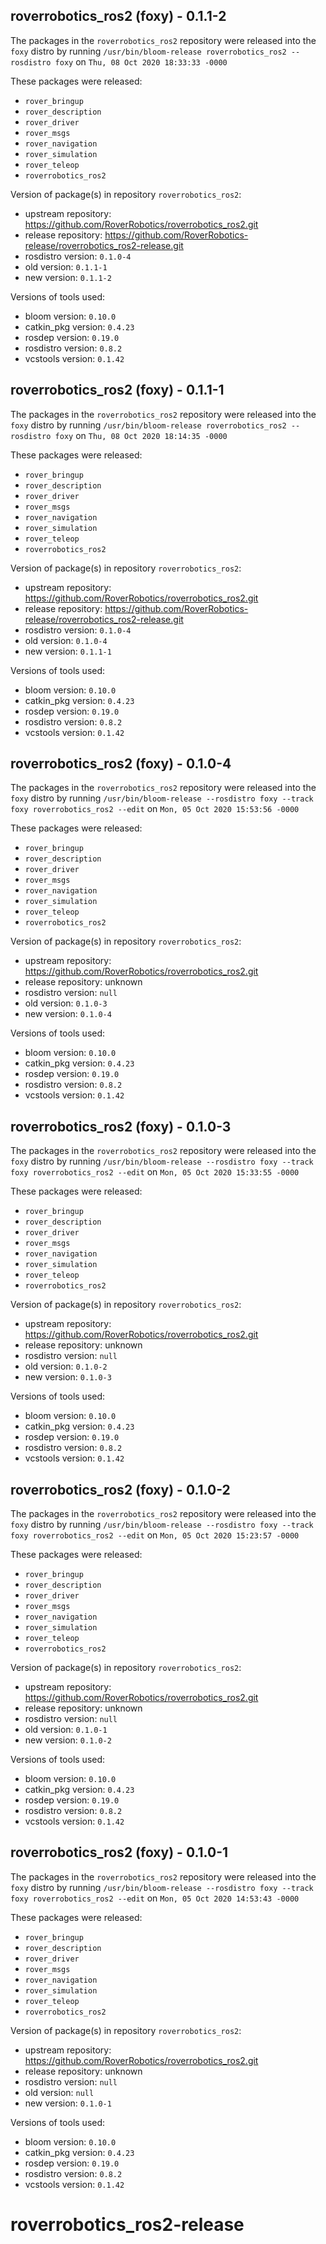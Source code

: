 ## roverrobotics_ros2 (foxy) - 0.1.1-2

The packages in the `roverrobotics_ros2` repository were released into the `foxy` distro by running `/usr/bin/bloom-release roverrobotics_ros2 --rosdistro foxy` on `Thu, 08 Oct 2020 18:33:33 -0000`

These packages were released:
- `rover_bringup`
- `rover_description`
- `rover_driver`
- `rover_msgs`
- `rover_navigation`
- `rover_simulation`
- `rover_teleop`
- `roverrobotics_ros2`

Version of package(s) in repository `roverrobotics_ros2`:

- upstream repository: https://github.com/RoverRobotics/roverrobotics_ros2.git
- release repository: https://github.com/RoverRobotics-release/roverrobotics_ros2-release.git
- rosdistro version: `0.1.0-4`
- old version: `0.1.1-1`
- new version: `0.1.1-2`

Versions of tools used:

- bloom version: `0.10.0`
- catkin_pkg version: `0.4.23`
- rosdep version: `0.19.0`
- rosdistro version: `0.8.2`
- vcstools version: `0.1.42`


## roverrobotics_ros2 (foxy) - 0.1.1-1

The packages in the `roverrobotics_ros2` repository were released into the `foxy` distro by running `/usr/bin/bloom-release roverrobotics_ros2 --rosdistro foxy` on `Thu, 08 Oct 2020 18:14:35 -0000`

These packages were released:
- `rover_bringup`
- `rover_description`
- `rover_driver`
- `rover_msgs`
- `rover_navigation`
- `rover_simulation`
- `rover_teleop`
- `roverrobotics_ros2`

Version of package(s) in repository `roverrobotics_ros2`:

- upstream repository: https://github.com/RoverRobotics/roverrobotics_ros2.git
- release repository: https://github.com/RoverRobotics-release/roverrobotics_ros2-release.git
- rosdistro version: `0.1.0-4`
- old version: `0.1.0-4`
- new version: `0.1.1-1`

Versions of tools used:

- bloom version: `0.10.0`
- catkin_pkg version: `0.4.23`
- rosdep version: `0.19.0`
- rosdistro version: `0.8.2`
- vcstools version: `0.1.42`


## roverrobotics_ros2 (foxy) - 0.1.0-4

The packages in the `roverrobotics_ros2` repository were released into the `foxy` distro by running `/usr/bin/bloom-release --rosdistro foxy --track foxy roverrobotics_ros2 --edit` on `Mon, 05 Oct 2020 15:53:56 -0000`

These packages were released:
- `rover_bringup`
- `rover_description`
- `rover_driver`
- `rover_msgs`
- `rover_navigation`
- `rover_simulation`
- `rover_teleop`
- `roverrobotics_ros2`

Version of package(s) in repository `roverrobotics_ros2`:

- upstream repository: https://github.com/RoverRobotics/roverrobotics_ros2.git
- release repository: unknown
- rosdistro version: `null`
- old version: `0.1.0-3`
- new version: `0.1.0-4`

Versions of tools used:

- bloom version: `0.10.0`
- catkin_pkg version: `0.4.23`
- rosdep version: `0.19.0`
- rosdistro version: `0.8.2`
- vcstools version: `0.1.42`


## roverrobotics_ros2 (foxy) - 0.1.0-3

The packages in the `roverrobotics_ros2` repository were released into the `foxy` distro by running `/usr/bin/bloom-release --rosdistro foxy --track foxy roverrobotics_ros2 --edit` on `Mon, 05 Oct 2020 15:33:55 -0000`

These packages were released:
- `rover_bringup`
- `rover_description`
- `rover_driver`
- `rover_msgs`
- `rover_navigation`
- `rover_simulation`
- `rover_teleop`
- `roverrobotics_ros2`

Version of package(s) in repository `roverrobotics_ros2`:

- upstream repository: https://github.com/RoverRobotics/roverrobotics_ros2.git
- release repository: unknown
- rosdistro version: `null`
- old version: `0.1.0-2`
- new version: `0.1.0-3`

Versions of tools used:

- bloom version: `0.10.0`
- catkin_pkg version: `0.4.23`
- rosdep version: `0.19.0`
- rosdistro version: `0.8.2`
- vcstools version: `0.1.42`


## roverrobotics_ros2 (foxy) - 0.1.0-2

The packages in the `roverrobotics_ros2` repository were released into the `foxy` distro by running `/usr/bin/bloom-release --rosdistro foxy --track foxy roverrobotics_ros2 --edit` on `Mon, 05 Oct 2020 15:23:57 -0000`

These packages were released:
- `rover_bringup`
- `rover_description`
- `rover_driver`
- `rover_msgs`
- `rover_navigation`
- `rover_simulation`
- `rover_teleop`
- `roverrobotics_ros2`

Version of package(s) in repository `roverrobotics_ros2`:

- upstream repository: https://github.com/RoverRobotics/roverrobotics_ros2.git
- release repository: unknown
- rosdistro version: `null`
- old version: `0.1.0-1`
- new version: `0.1.0-2`

Versions of tools used:

- bloom version: `0.10.0`
- catkin_pkg version: `0.4.23`
- rosdep version: `0.19.0`
- rosdistro version: `0.8.2`
- vcstools version: `0.1.42`


## roverrobotics_ros2 (foxy) - 0.1.0-1

The packages in the `roverrobotics_ros2` repository were released into the `foxy` distro by running `/usr/bin/bloom-release --rosdistro foxy --track foxy roverrobotics_ros2 --edit` on `Mon, 05 Oct 2020 14:53:43 -0000`

These packages were released:
- `rover_bringup`
- `rover_description`
- `rover_driver`
- `rover_msgs`
- `rover_navigation`
- `rover_simulation`
- `rover_teleop`
- `roverrobotics_ros2`

Version of package(s) in repository `roverrobotics_ros2`:

- upstream repository: https://github.com/RoverRobotics/roverrobotics_ros2.git
- release repository: unknown
- rosdistro version: `null`
- old version: `null`
- new version: `0.1.0-1`

Versions of tools used:

- bloom version: `0.10.0`
- catkin_pkg version: `0.4.23`
- rosdep version: `0.19.0`
- rosdistro version: `0.8.2`
- vcstools version: `0.1.42`


# roverrobotics_ros2-release